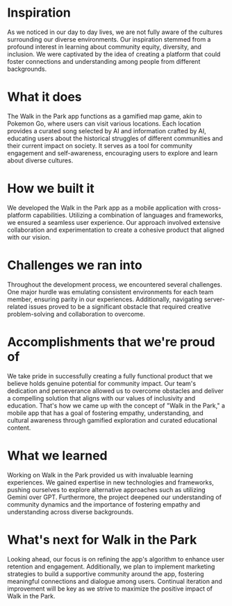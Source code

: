 # Inspiration
As we noticed in our day to day lives, we are not fully aware of the cultures surrounding our diverse environments. Our inspiration stemmed from a profound interest in learning about community equity, diversity, and inclusion. We were captivated by the idea of creating a platform that could foster connections and understanding among people from different backgrounds.

# What it does
The Walk in the Park app functions as a gamified map game, akin to Pokemon Go, where users can visit various locations. Each location provides a curated song selected by AI and information crafted by AI, educating users about the historical struggles of different communities and their current impact on society. It serves as a tool for community engagement and self-awareness, encouraging users to explore and learn about diverse cultures.

# How we built it
We developed the Walk in the Park app as a mobile application with cross-platform capabilities. Utilizing a combination of languages and frameworks, we ensured a seamless user experience. Our approach involved extensive collaboration and experimentation to create a cohesive product that aligned with our vision.

# Challenges we ran into
Throughout the development process, we encountered several challenges. One major hurdle was emulating consistent environments for each team member, ensuring parity in our experiences. Additionally, navigating server-related issues proved to be a significant obstacle that required creative problem-solving and collaboration to overcome.

# Accomplishments that we're proud of
We take pride in successfully creating a fully functional product that we believe holds genuine potential for community impact. Our team's dedication and perseverance allowed us to overcome obstacles and deliver a compelling solution that aligns with our values of inclusivity and education. That's how we came up with the concept of "Walk in the Park," a mobile app that has a goal of fostering empathy, understanding, and cultural awareness through gamified exploration and curated educational content.

# What we learned
Working on Walk in the Park provided us with invaluable learning experiences. We gained expertise in new technologies and frameworks, pushing ourselves to explore alternative approaches such as utilizing Gemini over GPT. Furthermore, the project deepened our understanding of community dynamics and the importance of fostering empathy and understanding across diverse backgrounds.

# What's next for Walk in the Park
Looking ahead, our focus is on refining the app's algorithm to enhance user retention and engagement. Additionally, we plan to implement marketing strategies to build a supportive community around the app, fostering meaningful connections and dialogue among users. Continual iteration and improvement will be key as we strive to maximize the positive impact of Walk in the Park.
